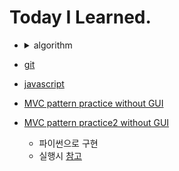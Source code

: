 # Today I Learned.

+ <details>
      <summary>algorithm</summary>
  <a href='algorithm/백준/'>백준</a>
  <a href='algorithm/종만북/'>종만북</a>
  <a href='algorithm/프로그래머스/'>프로그래머스</a>

  </details>

+ [git](git)
+ [javascript](javascript)
+ [MVC pattern practice without GUI](https://github.com/pgy11/K-digital-training/tree/main/homework/todoMgrSystem)
+ [MVC pattern practice2 without GUI](https://github.com/pgy11/K-digital-training/tree/main/homework/ProductMgrSystem)
  + 파이썬으로 구현
  + 실행시 [참고](https://github.com/pgy11/K-digital-training)

